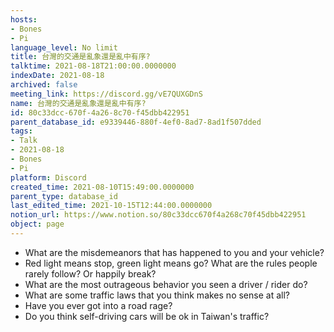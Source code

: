 ```yaml
---
hosts:
- Bones
- Pi
language_level: No limit
title: 台灣的交通是亂象還是亂中有序?
talktime: 2021-08-18T21:00:00.0000000
indexDate: 2021-08-18
archived: false
meeting_link: https://discord.gg/vE7QUXGDnS
name: 台灣的交通是亂象還是亂中有序?
id: 80c33dcc-670f-4a26-8c70-f45dbb422951
parent_database_id: e9339446-880f-4ef0-8ad7-8ad1f507dded
tags:
- Talk
- 2021-08-18
- Bones
- Pi
platform: Discord
created_time: 2021-08-10T15:49:00.0000000
parent_type: database_id
last_edited_time: 2021-10-15T12:44:00.0000000
notion_url: https://www.notion.so/80c33dcc670f4a268c70f45dbb422951
object: page
---
```


   - What are the misdemeanors that has happened to you and your vehicle?
   - Red light means stop, green light means go?
What are the rules people rarely follow? Or happily break?
   - What are the most outrageous behavior you seen a driver / rider do?
   - What are some traffic laws that you think makes no sense at all?
   - Have you ever got into a road rage?
   - Do you think self-driving cars will be ok in Taiwan's traffic?











